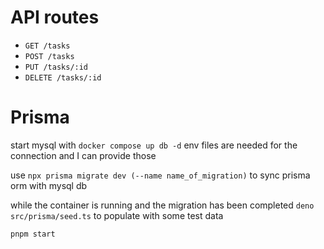 # API routes
- `GET /tasks`
- `POST /tasks`
- `PUT /tasks/:id`
- `DELETE /tasks/:id`

# Prisma
start mysql with `docker compose up db -d`
env files are needed for the connection and I can provide those

use `npx prisma migrate dev (--name name_of_migration)` to sync prisma orm with mysql db

while the container is running and the migration has been completed `deno src/prisma/seed.ts` to populate with some test data

`pnpm start`